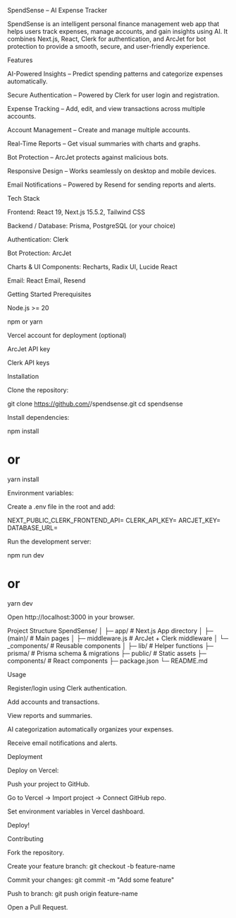 SpendSense – AI Expense Tracker

SpendSense is an intelligent personal finance management web app that helps users track expenses, manage accounts, and gain insights using AI. It combines Next.js, React, Clerk for authentication, and ArcJet for bot protection to provide a smooth, secure, and user-friendly experience.

Features

AI-Powered Insights – Predict spending patterns and categorize expenses automatically.

Secure Authentication – Powered by Clerk for user login and registration.

Expense Tracking – Add, edit, and view transactions across multiple accounts.

Account Management – Create and manage multiple accounts.

Real-Time Reports – Get visual summaries with charts and graphs.

Bot Protection – ArcJet protects against malicious bots.

Responsive Design – Works seamlessly on desktop and mobile devices.

Email Notifications – Powered by Resend for sending reports and alerts.

Tech Stack

Frontend: React 19, Next.js 15.5.2, Tailwind CSS

Backend / Database: Prisma, PostgreSQL (or your choice)

Authentication: Clerk

Bot Protection: ArcJet

Charts & UI Components: Recharts, Radix UI, Lucide React

Email: React Email, Resend

Getting Started
Prerequisites

Node.js >= 20

npm or yarn

Vercel account for deployment (optional)

ArcJet API key

Clerk API keys

Installation

Clone the repository:

git clone https://github.com/<your-username>/spendsense.git
cd spendsense


Install dependencies:

npm install
# or
yarn install


Environment variables:

Create a .env file in the root and add:

NEXT_PUBLIC_CLERK_FRONTEND_API=<your-clerk-frontend-api>
CLERK_API_KEY=<your-clerk-backend-api>
ARCJET_KEY=<your-arcjet-key>
DATABASE_URL=<your-database-url>


Run the development server:

npm run dev
# or
yarn dev


Open http://localhost:3000
 in your browser.

Project Structure
SpendSense/
│
├─ app/                # Next.js App directory
│   ├─ (main)/         # Main pages
│   ├─ middleware.js   # ArcJet + Clerk middleware
│   └─ _components/    # Reusable components
│
├─ lib/                # Helper functions
├─ prisma/             # Prisma schema & migrations
├─ public/             # Static assets
├─ components/         # React components
├─ package.json
└─ README.md

Usage

Register/login using Clerk authentication.

Add accounts and transactions.

View reports and summaries.

AI categorization automatically organizes your expenses.

Receive email notifications and alerts.

Deployment

Deploy on Vercel:

Push your project to GitHub.

Go to Vercel
 → Import project → Connect GitHub repo.

Set environment variables in Vercel dashboard.

Deploy!

Contributing

Fork the repository.

Create your feature branch: git checkout -b feature-name

Commit your changes: git commit -m "Add some feature"

Push to branch: git push origin feature-name

Open a Pull Request.
